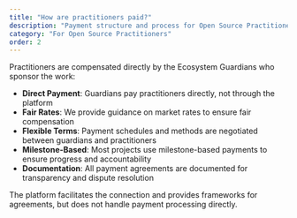 ```yaml
---
title: "How are practitioners paid?"
description: "Payment structure and process for Open Source Practitioners"
category: "For Open Source Practitioners"
order: 2
---
```


Practitioners are compensated directly by the Ecosystem Guardians who sponsor the work:

- **Direct Payment**: Guardians pay practitioners directly, not through the platform
- **Fair Rates**: We provide guidance on market rates to ensure fair compensation
- **Flexible Terms**: Payment schedules and methods are negotiated between guardians and practitioners
- **Milestone-Based**: Most projects use milestone-based payments to ensure progress and accountability
- **Documentation**: All payment agreements are documented for transparency and dispute resolution

The platform facilitates the connection and provides frameworks for agreements, but does not handle payment processing directly.